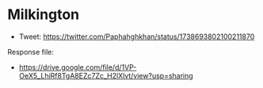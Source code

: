 # Milkington

* Tweet: https://twitter.com/Paphahghkhan/status/1738693802100211870

Response file:

* https://drive.google.com/file/d/1VP-OeX5_LhiRf8TgA8EZc7Zc_H2lXlvt/view?usp=sharing
